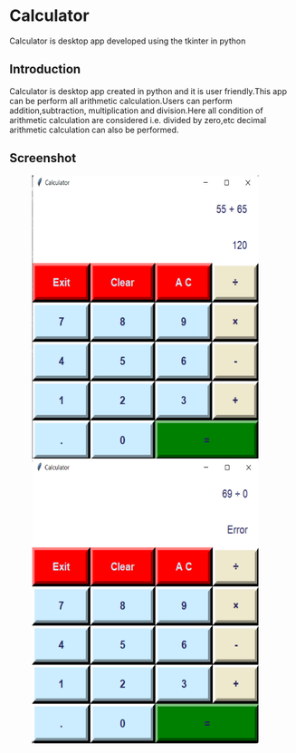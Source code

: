 # Calculator 

Calculator is desktop app developed using the tkinter in python

## Introduction

Calculator is desktop app created in python and it is user friendly.This app can be perform all arithmetic calculation.Users can perform addition,subtraction, multiplication and division.Here all condition of arithmetic calculation are considered i.e. divided by zero,etc decimal arithmetic calculation can also be performed.

## Screenshot


<p id="img_cont">
	<img src="/1.png" width = "400" height= "500" hspace=40>
	<img src="/2.png" width = "400" height= "500" hspace=40>
</p>


